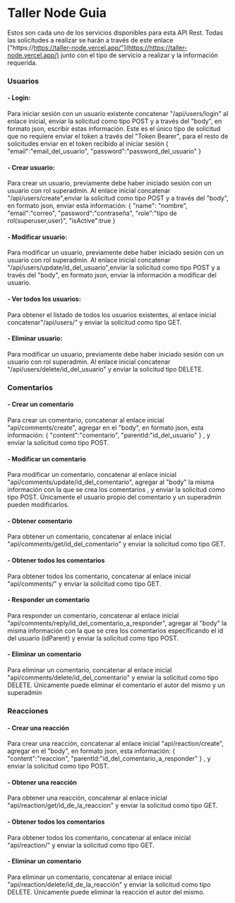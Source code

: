 # Taller Node Guia
Estos son cada uno de los servicios disponibles para esta API Rest. Todas las solicitudes a realizar se harán a través de este enlace ["https://https://taller-node.vercel.app/"](https://https://taller-node.vercel.app/)
junto con el tipo de servicio a realizar y la información requerida.
### Usuarios
#### - Login:
Para iniciar sesión con un usuario existente concatenar "/api/users/login" al enlace inicial, enviar la solicitud como tipo POST y a través del "body", en formato json, escribir estas información. 
Este es el único tipo de solicitud que no requiere enviar el token a través del "Token Bearer", para el resto de solicitudes enviar en el token recibido al iniciar sesión
{
  "email":"email_del_usuario",
  "password":"password_del_usuario"
}

#### - Crear usuario:
Para crear un usuario, previamente debe haber iniciado sesión con un usuario con rol superadmin. Al enlace inicial concatenar "/api/users/create",enviar la solicitud como tipo POST y a través del "body", en formato json, enviar esta información:
{
    "name": "nombre",
    "email":"correo",
    "password":"contraseña",
    "role":"tipo de rol(superuser,user)",
    "isActive":true
}
#### - Modificar usuario:
Para modificar un usuario, previamente debe haber iniciado sesión con un usuario con rol superadmin. Al enlace inicial concatenar "/api/users/update/id_del_usuario",enviar la solicitud como tipo POST y a través del "body", en formato json, enviar 
la información a modificar del usuario.
#### - Ver todos los usuarios:
Para obtener el listado de todos los usuarios existentes, al enlace inicial concatenar"/api/users/" y enviar la solicitud como tipo GET.

#### - Eliminar usuario:
Para modificar un usuario, previamente debe haber iniciado sesión con un usuario con rol superadmin. Al enlace inicial concatenar "/api/users/delete/id_del_usuario" y enviar la solicitud tipo DELETE.

### Comentarios
#### - Crear un comentario
Para crear un comentario, concatenar al enlace inicial "api/comments/create", agregar en el "body", en formato json, esta información:
{
  "content":"comentario",
  "parentId:"id_del_usuario"
}
, y enviar la solicitud como tipo POST.

#### - Modificar un comentario
Para modificar un comentario, concatenar al enlace inicial "api/comments/update/id_del_comentario", agregar al "body" la misma información con la que se crea los comentarios , y enviar la solicitud como tipo POST.
Únicamente el usuario propio del comentario y un superadmin pueden modificarlos.

#### - Obtener comentario
Para obtener un comentario, concatenar al enlace inicial "api/comments/get/id_del_comentario" y enviar la solicitud como tipo GET.

#### - Obtener todos los comentarios
Para obtener todos los comentario, concatenar al enlace inicial "api/comments/" y enviar la solicitud como tipo GET.

#### - Responder un comentario
Para responder un comentario, concatenar al enlace inicial "api/comments/reply/id_del_comentario_a_responder", agregar al "body" la misma información con la que se crea los comentarios especificando el id del usuario (idParent) y enviar la solicitud como tipo POST.

#### - Eliminar un comentario
Para eliminar un comentario, concatenar al enlace inicial "api/comments/delete/id_del_comentario" y enviar la solicitud como tipo DELETE.
Únicamente puede eliminar el comentario el autor del mismo y un superadmin

### Reacciones
#### - Crear una reacción
Para crear una reacción, concatenar al enlace inicial "api/reaction/create", agregar en el "body", en formato json, esta información:
{
  "content":"reaccion",
  "parentId:"id_del_comentario_a_responder"
}
, y enviar la solicitud como tipo POST.

#### - Obtener una reacción
Para obtener una reacción, concatenar al enlace inicial "api/reaction/get/id_de_la_reaccion" y enviar la solicitud como tipo GET.

#### - Obtener todos los comentarios
Para obtener todos los comentario, concatenar al enlace inicial "api/reaction/" y enviar la solicitud como tipo GET.

#### - Eliminar un comentario
Para eliminar un comentario, concatenar al enlace inicial "api/reaction/delete/id_de_la_reacción" y enviar la solicitud como tipo DELETE.
Únicamente puede eliminar la reacción el autor del mismo.













